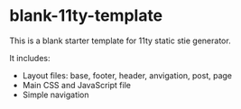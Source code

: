# blank-11ty-template
This is a blank starter template for 11ty static stie generator. 

It includes:
- Layout files: base, footer, header, anvigation, post, page
- Main CSS and JavaScript file
- Simple navigation
